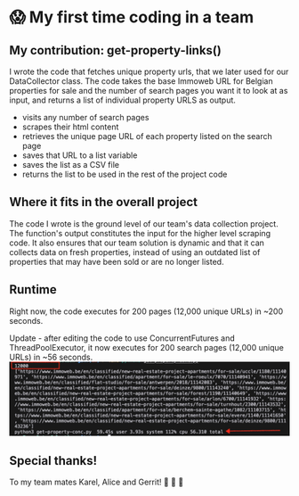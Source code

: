 # 😱 My first time coding in a team

## My contribution: get-property-links()
I wrote the code that fetches unique property urls, that we later used for our DataCollector class.
The code takes the base Immoweb URL for Belgian properties for sale and the number of search pages you want it to look at as input, and returns a list of individual property URLS as output.

- visits any number of search pages
- scrapes their html content
- retrieves the unique page URL of each property listed on the search page
- saves that URL to a list variable
- saves the list as a CSV file
- returns the list to be used in the rest of the project code

## Where it fits in the overall project

The code I wrote is the ground level of our team's data collection project. The function's output constitutes the input for the higher level scraping code. It also ensures that our team solution is dynamic and that it can collects data on fresh properties, instead of using an outdated list of properties that may have been sold or are no longer listed.

## Runtime

Right now, the code executes for 200 pages (12,000 unique URLs) in ~200 seconds.

Update - after editing the code to use ConcurrentFutures and ThreadPoolExecutor, it now executes for 200 search pages (12,000 unique URLs) in ~56 seconds.
![runtime](time-12k-urls-conc.jpg)

## Special thanks!
To my team mates Karel, Alice and Gerrit! 🦀 🦀 🦀
